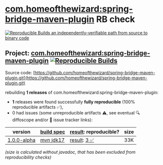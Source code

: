 [com.homeofthewizard:spring-bridge-maven-plugin](https://central.sonatype.com/artifact/com.homeofthewizard/spring-bridge-maven-plugin/versions) RB check
=======

[![Reproducible Builds](https://reproducible-builds.org/images/logos/rb.svg) an independently-verifiable path from source to binary code](https://reproducible-builds.org/)

## Project: [com.homeofthewizard:spring-bridge-maven-plugin](https://central.sonatype.com/artifact/com.homeofthewizard/spring-bridge-maven-plugin/versions) [![Reproducible Builds](https://img.shields.io/endpoint?url=https://raw.githubusercontent.com/jvm-repo-rebuild/reproducible-central/master/content/com/homeofthewizard/spring-bridge-maven-plugin/badge.json)](https://github.com/jvm-repo-rebuild/reproducible-central/blob/master/content/com/homeofthewizard/spring-bridge-maven-plugin/README.md)

Source code: [https://github.com/homeofthewizard/spring-bridge-maven-plugin.git](https://github.com/homeofthewizard/spring-bridge-maven-plugin.git)

rebuilding **1 releases** of com.homeofthewizard:spring-bridge-maven-plugin:
- **1** releases were found successfully **fully reproducible** (100% reproducible artifacts :white_check_mark:),
- 0 had issues (some unreproducible artifacts :warning:, see eventual :mag: diffoscope and/or :memo: issue tracker links):

| version | [build spec](/BUILDSPEC.md) | [result](https://reproducible-builds.org/docs/jvm/): reproducible? | size |
| -- | --------- | ------ | -- |
| [1.0.0-alpha](https://central.sonatype.com/artifact/com.homeofthewizard/spring-bridge-maven-plugin/1.0.0-alpha/pom) | [mvn jdk17](spring-bridge-maven-plugin-1.0.0-alpha.buildspec) | [result](spring-bridge-maven-plugin-1.0.0-alpha.buildinfo): [3 :white_check_mark: ](spring-bridge-maven-plugin-1.0.0-alpha.buildcompare) | 33K |

<i>(size is calculated without javadoc, that has been excluded from reproducibility checks)</i>
